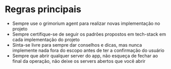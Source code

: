 # Regras principais
- Sempre use o grimorium agent para realizar novas implementação no projeto
- Sempre certifique-se de seguir os padrões propostos em tech-stack em cada implementação do projeto
- Sinta-se livre para sempre dar conselhos e dicas, mas nunca implemente nada fora do escopo antes de ter a confirmação do usuário
- Sempre que abrir qualquer server do app, não esqueça de fechar ao final da operação, não deixe os servers abertos que você abrir